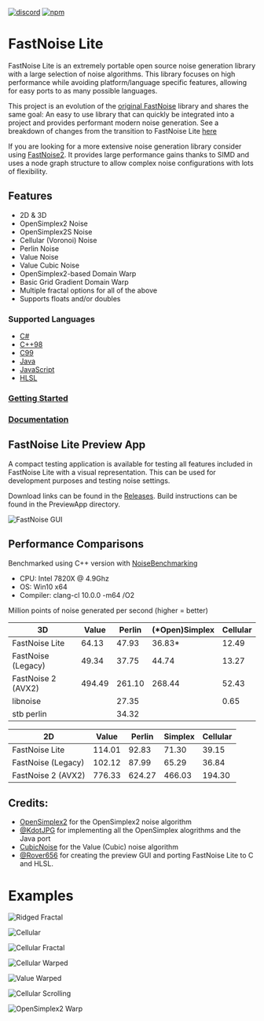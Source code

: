 [![discord](https://img.shields.io/discord/703636892901441577?style=flat-square&logo=discord "Discord")](https://discord.gg/SHVaVfV)
[![npm](https://img.shields.io/npm/v/fastnoise-lite)](https://www.npmjs.com/package/fastnoise-lite)

# FastNoise Lite

FastNoise Lite is an extremely portable open source noise generation library with a large selection of noise algorithms. This library focuses on high performance while avoiding platform/language specific features, allowing for easy ports to as many possible languages.

This project is an evolution of the [original FastNoise](https://github.com/Auburn/FastNoise/tree/FastNoise-Legacy) library and shares the same goal: An easy to use library that can quickly be integrated into a project and provides performant modern noise generation. See a breakdown of changes from the transition to FastNoise Lite [here](https://github.com/Auburn/FastNoise/pull/49)

If you are looking for a more extensive noise generation library consider using [FastNoise2](https://github.com/Auburn/FastNoise2). It provides large performance gains thanks to SIMD and uses a node graph structure to allow complex noise configurations with lots of flexibility.

## Features

- 2D & 3D
- OpenSimplex2 Noise
- OpenSimplex2S Noise
- Cellular (Voronoi) Noise
- Perlin Noise
- Value Noise
- Value Cubic Noise
- OpenSimplex2-based Domain Warp
- Basic Grid Gradient Domain Warp
- Multiple fractal options for all of the above
- Supports floats and/or doubles

### Supported Languages

- [C#](/CSharp/README.md)
- [C++98](/Cpp/README.md)
- [C99](/C/README.md)
- [Java](/Java/README.md)
- [JavaScript](/JavaScript/README.md)
- [HLSL](/HLSL/README.md)

### [Getting Started](https://github.com/Auburn/FastNoiseLite/wiki#getting-started)
### [Documentation](https://github.com/Auburn/FastNoiseLite/wiki/Documentation)

## FastNoise Lite Preview App

A compact testing application is available for testing all features included in FastNoise Lite with a visual representation. This can be used for development purposes and testing noise settings.

Download links can be found in the [Releases](https://github.com/Auburns/FastNoise/releases). Build instructions can be found in the PreviewApp directory.

![FastNoise GUI](https://user-images.githubusercontent.com/1349548/93670916-b19b3a00-fa96-11ea-9990-e866bc3d719e.png)

## Performance Comparisons

Benchmarked using C++ version with [NoiseBenchmarking](https://github.com/Auburn/NoiseBenchmarking)

- CPU: Intel 7820X @ 4.9Ghz
- OS: Win10 x64
- Compiler: clang-cl 10.0.0 -m64 /O2

Million points of noise generated per second (higher = better)

| 3D                 | Value  | Perlin | (*Open)Simplex | Cellular |
|--------------------|--------|--------|----------------|----------|
| FastNoise Lite     | 64.13  | 47.93  | 36.83*         | 12.49    |
| FastNoise (Legacy) | 49.34  | 37.75  | 44.74          | 13.27    |
| FastNoise 2 (AVX2) | 494.49 | 261.10 | 268.44         | 52.43    |
| libnoise           |        | 27.35  |                | 0.65     |
| stb perlin         |        | 34.32  |                |          |

| 2D                 | Value  | Perlin | Simplex | Cellular |
|--------------------|--------|--------|---------|----------|
| FastNoise Lite     | 114.01 | 92.83  | 71.30   | 39.15    |
| FastNoise (Legacy) | 102.12 | 87.99  | 65.29   | 36.84    |
| FastNoise 2 (AVX2) | 776.33 | 624.27 | 466.03  | 194.30   |

## Credits:

- [OpenSimplex2](https://github.com/KdotJPG/OpenSimplex2) for the OpenSimplex2 noise algorithm
- [@KdotJPG](https://github.com/KdotJPG) for implementing all the OpenSimplex alogrithms and the Java port
- [CubicNoise](https://github.com/jobtalle/CubicNoise) for the Value (Cubic) noise algorithm
- [@Rover656](https://github.com/Rover656) for creating the preview GUI and porting FastNoise Lite to C and HLSL.

# Examples

![Ridged Fractal](https://user-images.githubusercontent.com/1349548/93671180-b2cd6680-fa98-11ea-9026-0fb58b346c23.png)

![Cellular](https://user-images.githubusercontent.com/1349548/93670968-12c30d80-fa97-11ea-87ee-452173e784e0.png)

![Cellular Fractal](https://user-images.githubusercontent.com/1349548/93671060-dfcd4980-fa97-11ea-9792-da7df5cc7fa9.png)

![Cellular Warped](https://user-images.githubusercontent.com/1349548/93671113-3470c480-fa98-11ea-9da8-a279538ef7c2.png)

![Value Warped](https://user-images.githubusercontent.com/1349548/93671571-ff667100-fa9b-11ea-934c-1f1ab1f8d3f4.png)

![Cellular Scrolling](https://user-images.githubusercontent.com/1349548/93672159-97665980-faa0-11ea-9fcc-f5309b1a3a4b.gif)

![OpenSimplex2 Warp](https://user-images.githubusercontent.com/1349548/93671333-f674a000-fa99-11ea-8a34-1338b104dd82.png)
